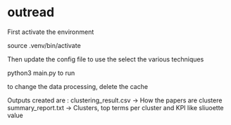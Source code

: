 # outread
First activate the environment

source .venv/bin/activate

Then update the config file to use the select the various techniques

python3 main.py to run

to change the data processing, delete the cache

Outputs created are :
clustering_result.csv -> How the papers are clustere
summary_report.txt -> Clusters, top terms per cluster and KPI like sliuoette value 
